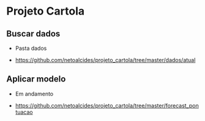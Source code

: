 # Projeto Cartola

## Buscar dados

- Pasta dados

- https://github.com/netoalcides/projeto_cartola/tree/master/dados/atual

## Aplicar modelo

- Em andamento

- https://github.com/netoalcides/projeto_cartola/tree/master/forecast_pontuacao